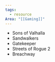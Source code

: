 ```yaml
---
tags:
  - resource
Area: "[[Gaming]]"
---
```

- Sons of Valhalla
- Sandwalkers
- Gatekeeper
- Streets of Rogue 2
- Breachway